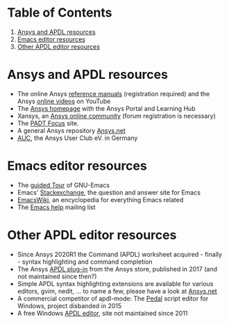 
# Table of Contents

1.  [Ansys and APDL resources](#orgbba51b3)
2.  [Emacs editor resources](#orgfa2c5f2)
3.  [Other APDL editor resources](#orgdf50f90)


<a id="orgbba51b3"></a>

# Ansys and APDL resources

-   The online Ansys [reference manuals](https://ansyshelp.ansys.com/) (registration required) and
    the Ansys [online videos](https://www.youtube.com/channel/UCdymxOTZSP8RzRgFT8kpYpA) on YouTube
-   The [Ansys homepage](http://www.ansys.com) with the Ansys Portal and Learning Hub
-   Xansys, an [Ansys online community](http://www.xansys.org) (forum registration is necessary)
-   The [PADT Focus](http://www.padtinc.com/blog/the-focus/) site.
-   A general  Ansys repository [Ansys.net](http://www.ansys.net)
-   [AUC](http://www.auc-ev.de/), the Ansys User Club eV. in Germany


<a id="orgfa2c5f2"></a>

# Emacs editor resources

-   The [guided Tour](https://www.gnu.org/software/emacs/tour/index.html) of GNU-Emacs
-   Emacs' [Stackexchange](http://emacs.stackexchange.com), the question and answer site for Emacs
-   [EmacsWiki](http://www.emacswiki.org), an encyclopedia for everything Emacs related
-   The [Emacs help](mailto:help-gnu-emacs@gnu.org) mailing list


<a id="orgdf50f90"></a>

# Other APDL editor resources

-   Since Ansys 2020R1 the Command (APDL) worksheet acquired -
    finally - syntax highlighting and command completion
-   The Ansys [APDL plug-in](https://catalog.ansys.com/product/5b3bc6857a2f9a5c90d32ddb/apdl-editor) from the Ansys store, published in 2017
    (and not maintained since then?)
-   Simple APDL syntax highlighting extensions are available for
    various editors, gvim, nedit, &#x2026; to name a few, please have a
    look at [Ansys.net](https://ansys.net)
-   A commercial competitor of apdl-mode: The [Pedal](http://www.padtinc.com/pedal) script editor for
    Windows, project disbanded in 2015
-   A free Windows [APDL editor](http://apdl.de), site not maintained since 2011

